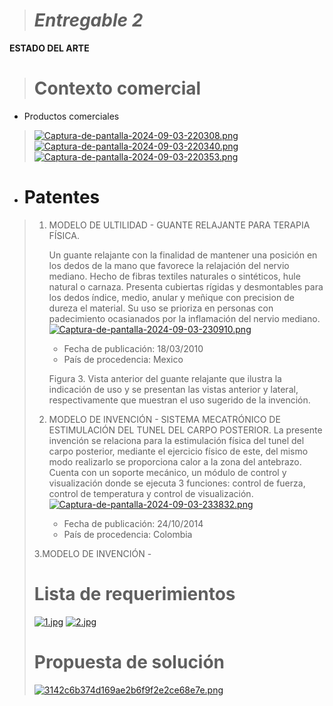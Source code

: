 > # *Entregable 2*
>
 **ESTADO DEL ARTE**
>
> # **Contexto comercial**
>
- Productos comerciales
> [![Captura-de-pantalla-2024-09-03-220308.png](https://i.postimg.cc/GmSkX4sR/Captura-de-pantalla-2024-09-03-220308.png)](https://postimg.cc/yDcgdYPp)
> [![Captura-de-pantalla-2024-09-03-220340.png](https://i.postimg.cc/m2mMrPj9/Captura-de-pantalla-2024-09-03-220340.png)](https://postimg.cc/zVR3tX9D)
> [![Captura-de-pantalla-2024-09-03-220353.png](https://i.postimg.cc/T3SDrBZY/Captura-de-pantalla-2024-09-03-220353.png)](https://postimg.cc/21QyY9kP)
>
- # Patentes
> 1. MODELO DE ULTILIDAD - GUANTE RELAJANTE PARA TERAPIA FÍSICA.
> 
>    Un guante relajante con la finalidad de mantener una posición en los dedos de la mano que favorece la relajación del nervio mediano. Hecho de fibras textiles naturales o sintéticos, hule natural o carnaza.
>    Presenta cubiertas rígidas y desmontables para los dedos índice, medio, anular y meñique con precision de dureza el material.
>    Su uso se prioriza en personas con padecimiento ocasianados por la inflamación del nervio mediano.
>    [![Captura-de-pantalla-2024-09-03-230910.png](https://i.postimg.cc/Bb7qrP95/Captura-de-pantalla-2024-09-03-230910.png)](https://postimg.cc/9wT5TMfz)
>    
>    - Fecha de publicación: 18/03/2010
>    - País de procedencia: Mexico
>    
>    Figura 3. Vista anterior del guante relajante que ilustra la indicación de uso y se presentan las vistas anterior y lateral, respectivamente que muestran el uso sugerido de la invención.
>    
> 2. MODELO DE INVENCIÓN - SISTEMA MECATRÓNICO DE ESTIMULACIÓN DEL TUNEL DEL CARPO POSTERIOR.
>    La presente invención se relaciona para la estimulación física del tunel del carpo posterior, mediante el ejercicio físico de este, del mismo modo realizarlo se proporciona calor a la zona
>    del antebrazo. Cuenta con un soporte mecánico, un módulo de control y visualización donde se ejecuta 3 funciones: control de fuerza, control de temperatura y control de visualización.
>    [![Captura-de-pantalla-2024-09-03-233832.png](https://i.postimg.cc/7P50L3by/Captura-de-pantalla-2024-09-03-233832.png)](https://postimg.cc/Z0hC7yrf)
>    
>    - Fecha de publicación: 24/10/2014
>    - País de procedencia: Colombia
> 
> 3.MODELO DE INVENCIÓN - 
> # **Lista de requerimientos**
>
>[![1.jpg](https://i.postimg.cc/L6QYpr4B/1.jpg)](https://postimg.cc/7f7Y1t2f)
>[![2.jpg](https://i.postimg.cc/d1FD6Fnv/2.jpg)](https://postimg.cc/cKDs1VV5)
>
> # **Propuesta de solución**
> [![3142c6b374d169ae2b6f9f2e2ce68e7e.png](https://i.postimg.cc/VkDdRppb/3142c6b374d169ae2b6f9f2e2ce68e7e.png)](https://postimg.cc/3k08rSKK)
> 
> 





